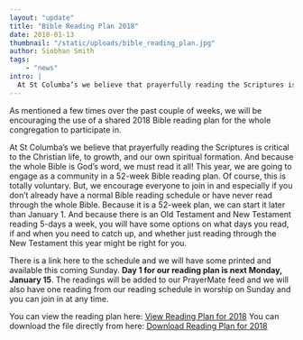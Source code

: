 ```yaml
---
layout: "update"
title: "Bible Reading Plan 2018"
date: 2018-01-13
thumbnail: "/static/uploads/bible_reading_plan.jpg"
author: Siobhan Smith
tags: 
    - "news"
intro: |
  At St Columba’s we believe that prayerfully reading the Scriptures is critical to the Christian life, to growth, and our own spiritual formation. And because the whole Bible is God’s word, we must read it all! This year, we are going to engage as a community in a 52-week Bible reading plan. Of course, this is totally voluntary. But, we encourage everyone to join in and especially if you don’t already have a normal Bible reading schedule or have never read through the whole Bible.
---
```

As mentioned a few times over the past couple of weeks, we will be encouraging the use of a shared 2018 Bible reading plan for the whole congregation to participate in.

At St Columba’s we believe that prayerfully reading the Scriptures is critical to the Christian life, to growth, and our own spiritual formation. And because the whole Bible is God’s word, we must read it all! This year, we are going to engage as a community in a 52-week Bible reading plan. Of course, this is totally voluntary. But, we encourage everyone to join in and especially if you don’t already have a normal Bible reading schedule or have never read through the whole Bible. Because it is a 52-week plan, we can start it later than January 1. And because there is an Old Testament and New Testament reading 5-days a week, you will have some options on what days you read, if and when you need to catch up, and whether just reading through the New Testament this year might be right for you.

There is a link here to the schedule and we will have some printed and available this coming Sunday. **Day 1 for our reading plan is next Monday, January 15**. The readings will be added to our PrayerMate feed and we will also have one reading from our reading schedule in worship on Sunday and you can join in at any time.

You can view the reading plan here: [View Reading Plan for 2018](http://stcsfc.org/viewplan18)
You can download the file directly from here: [Download Reading Plan for 2018](http://stcsfc.org/downloadplan18)
